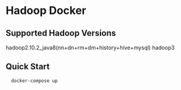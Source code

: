 # Hadoop Docker

## Supported Hadoop Versions
hadoop2.10.2_java8(nn+dn+rm+dm+history+hive+mysql)
hadoop3
## Quick Start
```
  docker-compose up
```



